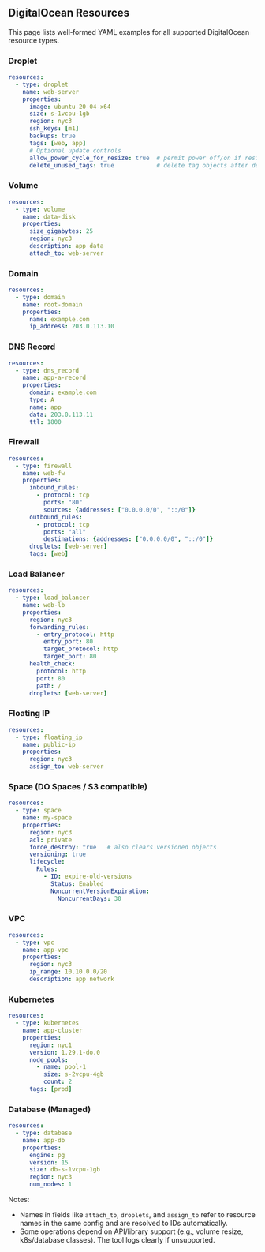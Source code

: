 ## DigitalOcean Resources

This page lists well‑formed YAML examples for all supported DigitalOcean resource types.

### Droplet

```yaml
resources:
  - type: droplet
    name: web-server
    properties:
      image: ubuntu-20-04-x64
      size: s-1vcpu-1gb
      region: nyc3
      ssh_keys: [m1]
      backups: true
      tags: [web, app]
      # Optional update controls
      allow_power_cycle_for_resize: true  # permit power off/on if resize requires it
      delete_unused_tags: true            # delete tag objects after detaching
```

### Volume

```yaml
resources:
  - type: volume
    name: data-disk
    properties:
      size_gigabytes: 25
      region: nyc3
      description: app data
      attach_to: web-server
```

### Domain

```yaml
resources:
  - type: domain
    name: root-domain
    properties:
      name: example.com
      ip_address: 203.0.113.10
```

### DNS Record

```yaml
resources:
  - type: dns_record
    name: app-a-record
    properties:
      domain: example.com
      type: A
      name: app
      data: 203.0.113.11
      ttl: 1800
```

### Firewall

```yaml
resources:
  - type: firewall
    name: web-fw
    properties:
      inbound_rules:
        - protocol: tcp
          ports: "80"
          sources: {addresses: ["0.0.0.0/0", "::/0"]}
      outbound_rules:
        - protocol: tcp
          ports: "all"
          destinations: {addresses: ["0.0.0.0/0", "::/0"]}
      droplets: [web-server]
      tags: [web]
```

### Load Balancer

```yaml
resources:
  - type: load_balancer
    name: web-lb
    properties:
      region: nyc3
      forwarding_rules:
        - entry_protocol: http
          entry_port: 80
          target_protocol: http
          target_port: 80
      health_check:
        protocol: http
        port: 80
        path: /
      droplets: [web-server]
```

### Floating IP

```yaml
resources:
  - type: floating_ip
    name: public-ip
    properties:
      region: nyc3
      assign_to: web-server
```

### Space (DO Spaces / S3 compatible)

```yaml
resources:
  - type: space
    name: my-space
    properties:
      region: nyc3
      acl: private
      force_destroy: true   # also clears versioned objects
      versioning: true
      lifecycle:
        Rules:
          - ID: expire-old-versions
            Status: Enabled
            NoncurrentVersionExpiration:
              NoncurrentDays: 30
```

### VPC

```yaml
resources:
  - type: vpc
    name: app-vpc
    properties:
      region: nyc3
      ip_range: 10.10.0.0/20
      description: app network
```

### Kubernetes

```yaml
resources:
  - type: kubernetes
    name: app-cluster
    properties:
      region: nyc1
      version: 1.29.1-do.0
      node_pools:
        - name: pool-1
          size: s-2vcpu-4gb
          count: 2
      tags: [prod]
```

### Database (Managed)

```yaml
resources:
  - type: database
    name: app-db
    properties:
      engine: pg
      version: 15
      size: db-s-1vcpu-1gb
      region: nyc3
      num_nodes: 1
```

Notes:
- Names in fields like `attach_to`, `droplets`, and `assign_to` refer to resource names in the same config and are resolved to IDs automatically.
- Some operations depend on API/library support (e.g., volume resize, k8s/database classes). The tool logs clearly if unsupported.


